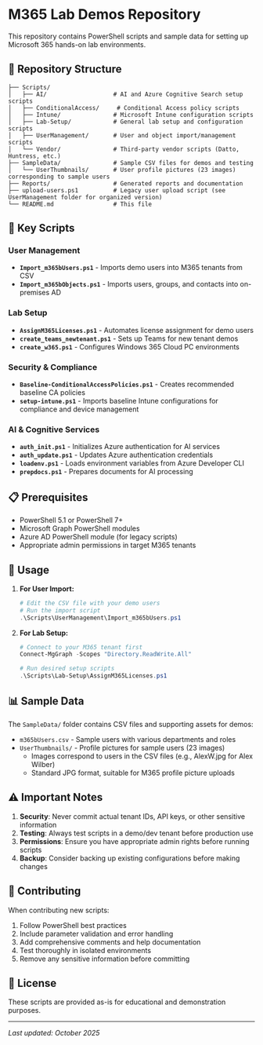 # M365 Lab Demos Repository

This repository contains PowerShell scripts and sample data for setting up Microsoft 365 hands-on lab environments.

## 📁 Repository Structure

```
├── Scripts/
│   ├── AI/                   # AI and Azure Cognitive Search setup scripts
│   ├── ConditionalAccess/     # Conditional Access policy scripts
│   ├── Intune/               # Microsoft Intune configuration scripts
│   ├── Lab-Setup/            # General lab setup and configuration scripts
│   ├── UserManagement/       # User and object import/management scripts
│   └── Vendor/               # Third-party vendor scripts (Datto, Huntress, etc.)
├── SampleData/               # Sample CSV files for demos and testing
│   └── UserThumbnails/       # User profile pictures (23 images) corresponding to sample users
├── Reports/                  # Generated reports and documentation
├── upload-users.ps1          # Legacy user upload script (see UserManagement folder for organized version)
└── README.md                 # This file
```

## 🚀 Key Scripts

### User Management
- **`Import_m365bUsers.ps1`** - Imports demo users into M365 tenants from CSV
- **`Import_m365bObjects.ps1`** - Imports users, groups, and contacts into on-premises AD

### Lab Setup
- **`AssignM365Licenses.ps1`** - Automates license assignment for demo users
- **`create_teams_newtenant.ps1`** - Sets up Teams for new tenant demos
- **`create_w365.ps1`** - Configures Windows 365 Cloud PC environments

### Security & Compliance
- **`Baseline-ConditionalAccessPolicies.ps1`** - Creates recommended baseline CA policies
- **`setup-intune.ps1`** - Imports baseline Intune configurations for compliance and device management

### AI & Cognitive Services
- **`auth_init.ps1`** - Initializes Azure authentication for AI services
- **`auth_update.ps1`** - Updates Azure authentication credentials
- **`loadenv.ps1`** - Loads environment variables from Azure Developer CLI
- **`prepdocs.ps1`** - Prepares documents for AI processing

## 📋 Prerequisites

- PowerShell 5.1 or PowerShell 7+
- Microsoft Graph PowerShell modules
- Azure AD PowerShell module (for legacy scripts)
- Appropriate admin permissions in target M365 tenants

## 🔧 Usage

1. **For User Import:**
   ```powershell
   # Edit the CSV file with your demo users
   # Run the import script
   .\Scripts\UserManagement\Import_m365bUsers.ps1
   ```

2. **For Lab Setup:**
   ```powershell
   # Connect to your M365 tenant first
   Connect-MgGraph -Scopes "Directory.ReadWrite.All"
   
   # Run desired setup scripts
   .\Scripts\Lab-Setup\AssignM365Licenses.ps1
   ```

## 📊 Sample Data

The `SampleData/` folder contains CSV files and supporting assets for demos:
- `m365bUsers.csv` - Sample users with various departments and roles
- `UserThumbnails/` - Profile pictures for sample users (23 images)
  - Images correspond to users in the CSV files (e.g., AlexW.jpg for Alex Wilber)
  - Standard JPG format, suitable for M365 profile picture uploads

## ⚠️ Important Notes

1. **Security**: Never commit actual tenant IDs, API keys, or other sensitive information
2. **Testing**: Always test scripts in a demo/dev tenant before production use
3. **Permissions**: Ensure you have appropriate admin rights before running scripts
4. **Backup**: Consider backing up existing configurations before making changes

## 🤝 Contributing

When contributing new scripts:
1. Follow PowerShell best practices
2. Include parameter validation and error handling
3. Add comprehensive comments and help documentation
4. Test thoroughly in isolated environments
5. Remove any sensitive information before committing

## 📝 License

These scripts are provided as-is for educational and demonstration purposes.

---

*Last updated: October 2025*
